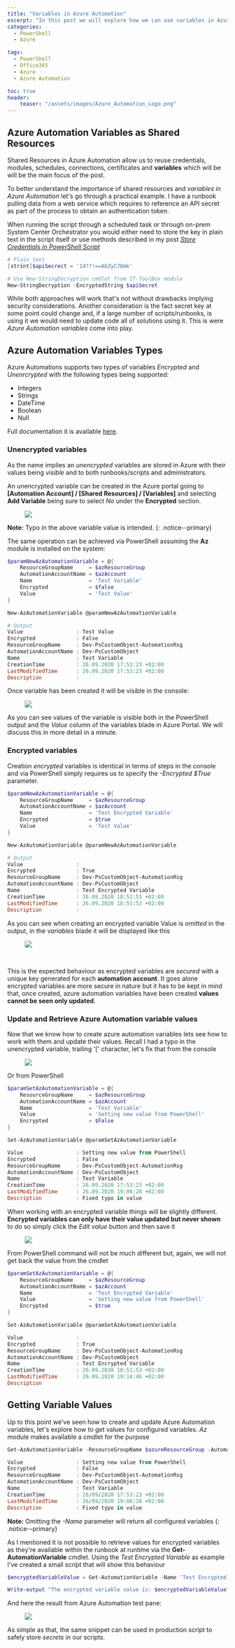```yaml
---
title: "Variables in Azure Automation"
excerpt: "In this post we will explore how we can use variables in Azure Automation. We will explore both encrypted and unencrypted variables and how we can leverage them in our scripts."
categories:
  - PowerShell
  - Azure

tags:
  - PowerShell
  - Office365
  - Azure
  - Azure Automation

toc: true
header:
    teaser: "/assets/images/Azure_Automation_Logo.png"
---
```


## Azure Automation Variables as Shared Resources

Shared Resources in Azure Automation allow us to reuse credentials, modules, schedules, connections, certificates and **variables** which will be will be the main focus of the post.

To better understand the importance of shared resources and *variables in Azure Automation* let's go through a practical example. I have a runbook pulling data from a web service which requires to reference an API secret as part of the process to obtain an authentication token.

When running the script through a scheduled task or through on-prem System Center Orchestrator you would either need to store the key in plain text in the script itself or use methods described in my post *[Store Credentials in PowerShell Script](https://pscustomobject.github.io/powershell/howto/Store-Credentials-in-PowerShell-Script/)*

```powershell
# Plain text
[strint]$apiSecrect = '14??!==AbZyC78mk'

# Use New-StringDecryption cmdlet from IT-ToolBox module
New-StringDecryption -EncryptedString $apiSecret
```

While both approaches will work that's not without drawbacks implying security considerations. Another consideration is the fact secret key at some point could change and, if a large number of scripts/runbooks, is using it we would need to update code all of solutions using it. This is were *Azure Automation variables* come into play.

## Azure Automation Variables Types

Azure Automations supports two types of variables *Encrypted* and *Unenrcrypted* with the following types being supported:

- Integers
- Strings
- DateTime
- Boolean
- Null

Full documentation it is available [here](https://docs.microsoft.com/en-us/azure/automation/shared-resources/variables).

### Unencrypted variables

As the name implies an *unencrypted* variables are stored in Azure with their values being *visible* and to both runbooks/scripts and administrators.

An unencrypted variable can be created in the Azure portal going to **[Automation Account] / [Shared Resources] / [Variables]** and selecting **Add Variable** being sure to select *No* under the **Encrypted** section.

<figure>
  <a href="https://pscustomobject.github.io//assets/images/Azure_Automation_Unencrypted_Variable.png">
  <img src="/assets/images/Azure_Automation_Unencrypted_Variable.png"></a>
</figure>

**Note:** Typo in the above variable value is intended.
{: .notice--primary}

The same operation can be achieved via PowerShell assuming the **Az** module is installed on the system:

```powershell
$paramNewAzAutomationVariable = @{
    ResourceGroupName     = $azResourceGroup
    AutomationAccountName = $azAccount
    Name                  = 'Test Variable'
    Encrypted             = $false
    Value                 = 'Test Value'
}

New-AzAutomationVariable @paramNewAzAutomationVariable

# Output
Value                 : Test Value
Encrypted             : False
ResourceGroupName     : Dev-PsCustomObject-AutomationRsg
AutomationAccountName : Dev-PsCustomObject
Name                  : Test Variable
CreationTime          : 26.09.2020 17:53:23 +02:00
LastModifiedTime      : 26.09.2020 17:53:23 +02:00
Description           :
```

Once variable has been created it will be visible in the console:

<figure>
  <a href="https://pscustomobject.github.io//assets/images/Azure-Automatin-Unencrypted-Variables-Console.png">
  <img src="/assets/images/Azure-Automatin-Unencrypted-Variables-Console.png"></a>
</figure>

As you can see values of the variable is visible both in the PowerShell output and the *Value* column of the variables blade in Azure Portal. We will discuss this in more detail in a minute.

### Encrypted variables

Creation *encrypted* variables is identical in terms of steps in the console and via PowerShell simply requires us to specify the *-Encrypted $True* parameter.

```powershell
$paramNewAzAutomationVariable = @{
    ResourceGroupName     = $azResourceGroup
    AutomationAccountName = $azAccount
    Name                  = 'Test Encrypted Variable'
    Encrypted             = $true
    Value                 = 'Test Value'
}

New-AzAutomationVariable @paramNewAzAutomationVariable

# Output
Value                 :
Encrypted             : True
ResourceGroupName     : Dev-PsCustomObject-AutomationRsg
AutomationAccountName : Dev-PsCustomObject
Name                  : Test Encrypted Variable
CreationTime          : 26.09.2020 18:51:53 +02:00
LastModifiedTime      : 26.09.2020 18:51:53 +02:00
Description           :
```

As you can see when creating an encrypted variable Value is *omitted* in the output, in the *variables* blade it will be displayed like this

<figure>
  <a href="https://pscustomobject.github.io//assets/images/Azure_Automation_Encrypted_Variable.png">
  <img src="/assets/images/Azure_Automation_Encrypted_Variable.png"></a>
</figure>

<figure>
  <a href="https://pscustomobject.github.io//assets/images/Add_Application.png">
  <img src="/assets/images/Add_Application.png"></a>
</figure>

This is the expected behaviour as encrypted variables are *secured* with a unique key generated for each **automation account**. It goes alone encrypted variables are more secure in nature but it has to be kept in mind that, once created, azure automation variables have been created **values cannot be seen only updated**.

### Update and Retrieve Azure Automation variable values

Now that we know how to create azure automation variables lets see how to work with them and update their values. Recall I had a typo in the unencrypted variable, trailing '[' character, let's fix that from the console

<figure>
  <a href="https://pscustomobject.github.io//assets/images/Azure_Automation_Update_Variable_Value.png">
  <img src="/assets/images/Azure_Automation_Update_Variable_Value.png"></a>
</figure>

Or from PowerShell

```powershell
$paramSetAzAutomationVariable = @{
    ResourceGroupName     = $azResourceGroup
    AutomationAccountName = $azAccount
    Name                  = 'Test Variable'
    Value                 = 'Setting new value from PowerShell'
    Encrypted             = $False
}

Set-AzAutomationVariable @paramSetAzAutomationVariable

Value                 : Setting new value from PowerShell
Encrypted             : False
ResourceGroupName     : Dev-PsCustomObject-AutomationRsg
AutomationAccountName : Dev-PsCustomObject
Name                  : Test Variable
CreationTime          : 26.09.2020 17:53:23 +02:00
LastModifiedTime      : 26.09.2020 19:08:28 +02:00
Description           : Fixed typo in value
```

When working with an encrypted variable things will be slightly different. **Encrypted variables can only have their value updated but never shown** to do so simply click the *Edit value* button and then save it

<figure>
  <a href="https://pscustomobject.github.io//assets/images/Azure_Automation_Update_Encrypted_Variable.png">
  <img src="/assets/images/Azure_Automation_Update_Encrypted_Variable.png"></a>
</figure>

From PowerShell command will not be much different but, again, we will not get back the value from the cmdlet

```powershell
$paramSetAzAutomationVariable = @{
    ResourceGroupName     = $azResourceGroup
    AutomationAccountName = $azAccount
    Name                  = 'Test Encrypted Variable'
    Value                 = 'Setting new value from PowerShell'
    Encrypted             = $true
}

Set-AzAutomationVariable @paramSetAzAutomationVariable

Value                 :
Encrypted             : True
ResourceGroupName     : Dev-PsCustomObject-AutomationRsg
AutomationAccountName : Dev-PsCustomObject
Name                  : Test Encrypted Variable
CreationTime          : 26.09.2020 18:51:53 +02:00
LastModifiedTime      : 26.09.2020 19:14:46 +02:00
Description
```

## Getting Variable Values

Up to this point we've seen how to create and update Azure Automation variables, let's explore how to get values for configured variables.
*Az* module makes available a cmdlet for the purpose

```powershell
Get-AzAutomationVariable -ResourceGroupName $azureResourceGroup -AutomationAccountName $azureAccount -Name 'Test Variable'

Value                 : Setting new value from PowerShell
Encrypted             : False
ResourceGroupName     : Dev-PsCustomObject-AutomationRsg
AutomationAccountName : Dev-PsCustomObject
Name                  : Test Variable
CreationTime          : 26/09/2020 17:53:23 +02:00
LastModifiedTime      : 26/09/2020 19:08:28 +02:00
Description           : Fixed typo in value
```

**Note:** Omitting the *-Name* parameter will return all configured variables
{: .notice--primary}

As I mentioned it is not possible to retrieve values for encrypted variables as they're available within the runbook at runtime via the **Get-AutomationVariable** cmdlet. Using the *Test Encrypted Variable* as example I've created a small script that will show this behaviour

```powershell
$encryptedVariableValue = Get-AutomationVariable -Name 'Test Encrypted Variable'

Write-output "The encrypted variable value is: $encryptedVariableValue"
```

And here the result from Azure Automation test pane:

<figure>
  <a href="https://pscustomobject.github.io//assets/images/Azure_Automation_Encrypted_Variable_Runbook.png">
  <img src="/assets/images/Azure_Automation_Encrypted_Variable_Runbook.png"></a>
</figure>

As simple as that, the same snippet can be used in production script to safely store *secrets* in our scripts.